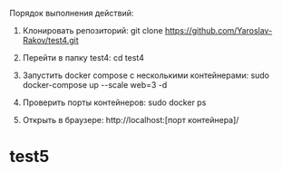 Порядок выполнения действий:

1. Клонировать репозиторий: git clone https://github.com/Yaroslav-Rakov/test4.git

2. Перейти в папку test4: cd test4

3. Запустить docker compose с несколькими контейнерами: sudo docker-compose up --scale web=3 -d 

4. Проверить порты контейнеров: sudo docker ps

5. Открыть в браузере: http://localhost:[порт контейнера]/



# test5

